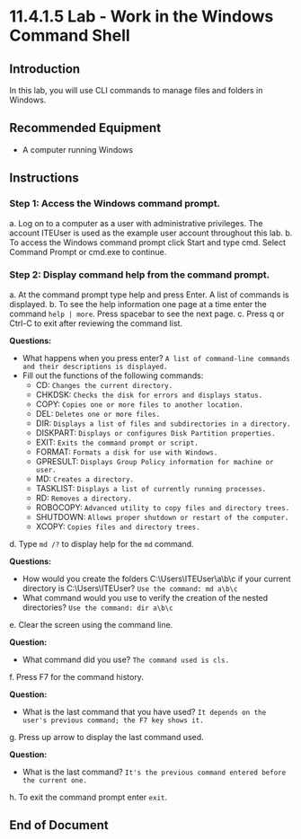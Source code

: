 # 11.4.1.5 Lab - Work in the Windows Command Shell

## Introduction

In this lab, you will use CLI commands to manage files and folders in Windows.

## Recommended Equipment

- A computer running Windows

## Instructions

### Step 1: Access the Windows command prompt.
a. Log on to a computer as a user with administrative privileges. The account ITEUser is used as the example user account throughout this lab.
b. To access the Windows command prompt click Start and type cmd. Select Command Prompt or cmd.exe to continue.

### Step 2: Display command help from the command prompt.
a. At the command prompt type help and press Enter. A list of commands is displayed.
b. To see the help information one page at a time enter the command `help | more`. Press spacebar to see the next page.
c. Press q or Ctrl-C to exit after reviewing the command list.

**Questions:**
- What happens when you press enter?
  `A list of command-line commands and their descriptions is displayed.`
- Fill out the functions of the following commands:
  - CD: `Changes the current directory.`
  - CHKDSK: `Checks the disk for errors and displays status.`
  - COPY: `Copies one or more files to another location.`
  - DEL: `Deletes one or more files.`
  - DIR: `Displays a list of files and subdirectories in a directory.`
  - DISKPART: `Displays or configures Disk Partition properties.`
  - EXIT: `Exits the command prompt or script.`
  - FORMAT: `Formats a disk for use with Windows.`
  - GPRESULT: `Displays Group Policy information for machine or user.`
  - MD: `Creates a directory.`
  - TASKLIST: `Displays a list of currently running processes.`
  - RD: `Removes a directory.`
  - ROBOCOPY: `Advanced utility to copy files and directory trees.`
  - SHUTDOWN: `Allows proper shutdown or restart of the computer.`
  - XCOPY: `Copies files and directory trees.`

d. Type `md /?` to display help for the `md` command.

**Questions:**
- How would you create the folders C:\Users\ITEUser\a\b\c if your current directory is C:\Users\ITEUser?
  `Use the command: md a\b\c`
- What command would you use to verify the creation of the nested directories?
  `Use the command: dir a\b\c`

e. Clear the screen using the command line.

**Question:**
- What command did you use?
  `The command used is cls.`

f. Press F7 for the command history.

**Question:**
- What is the last command that you have used?
  `It depends on the user's previous command; the F7 key shows it.`

g. Press up arrow to display the last command used.

**Question:**
- What is the last command?
  `It's the previous command entered before the current one.`

h. To exit the command prompt enter `exit`.

## End of Document
